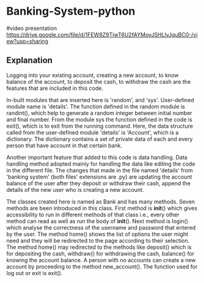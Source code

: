 # Banking-System-python 
#video presentation
https://drive.google.com/file/d/1FEW8Z9TiwT6U2fAYMoyJSHLlvJquBC0-/view?usp=sharing

## Explanation

Logging into your existing account, creating a new account, to know balance of the account, to deposit the cash, to withdraw the cash are the features that are included in this code. 

In-built modules that are inserted here is 'random', and 'sys'. User-defined module name is 'details'. The function defined in the random module is randint(), which help to generate a random integer between initial number and final number. From the module sys the function defined in the code is exit(), which is to exit from the running command. Here, the data structure called from the user-defined module 'details' is 'Account', which is a dictionary. The dictionary contains a set of private data of each and every person that have account in that certain bank. 

Another important feature that added to this code is data handling. Data handling method adopted mainly for handling the data like editing the code in the different file. The changes that made in the file named 'details' from 'banking system' (both files' extensions are .py) are updating the account balance of the user after they deposit or withdraw their cash, append the details of the new user who is creating a new account. 

The classes created here is named as Bank and has many methods. Seven methods are been introduced in this class. First method is __init__() which gives accessibility to run in different methods of that class i.e., every other method can read as well as run the body of __init__(). Next method is login() which analyse the correctness of the username and password that entered by the user. The method home() shows the list of options the user might need and they will be redirected to the page according to their selection. The method home() may redirected to the methods like deposit() which is for depositing the cash, withdraw() for withdrawing the cash, balance() for knowing the account balance. A person with no accounts can create a new account by proceeding to the method new_account(). The function used for log out or exit is exit().
